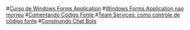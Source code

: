 #[Curso de Windows Forms Application](CursoWindowsFormsApplication.md)
#[Windows Forms Application nao morreu](WindowsFormsApplicationNaoMorreu.md)
#[Comentando Código Fonte ](ComentandoCodigoFonte.md)
#[Team Services: como controle de código fonte](TeamServices-controle-codigo-fonte.md)
#[Construindo Chat Bots](chat-bots.md)
